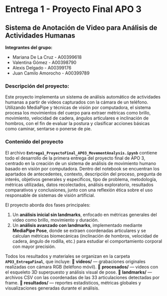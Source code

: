 # **Entrega 1 - Proyecto Final APO 3**

## **Sistema de Anotación de Video para Análisis de Actividades Humanas**
$$$$
**Integrantes del grupo:**

*   Mariana De La Cruz - A00399618
*   Valentina Gómez - A00398790
*   Alexis Delgado - A00399176
*   Juan Camilo Amorocho - A00399789

### **Descripción del proyecto:**
Este proyecto implementa un sistema de análisis automático de actividades humanas a partir de videos capturados con la cámara de un teléfono. Utilizando MediaPipe y técnicas de visión por computadora, el sistema procesa los movimientos del cuerpo para extraer métricas como brillo, movimiento, velocidad de cadera, ángulos articulares e inclinación de hombros, con el fin de evaluar la postura y clasificar acciones básicas como caminar, sentarse o ponerse de pie.


### **Contenido del proyecto**

El archivo **`Entrega1_ProyectoFinal_APO3_MovementAnalysis.ipynb`** contiene todo el desarrollo de la primera entrega del proyecto final de APO 3, centrado en la creación de un sistema de análisis de movimiento humano basado en visión por computadora.
Dentro del notebook se encuentran los apartados de antecedentes, contexto, descripción del proceso, pregunta de interés, objetivos generales y específicos, tipo de problema, metodología, métricas utilizadas, datos recolectados, análisis exploratorio, resultados comparativos y conclusiones, junto con una reflexión ética sobre el uso responsable de sistemas de visión artificial.

El proyecto aborda dos fases principales:

1. Un **análisis inicial sin landmarks**, enfocado en métricas generales del video como brillo, movimiento y duración.
2. Un **análisis avanzado con landmarks**, implementado mediante **MediaPipe Pose**, donde se extraen coordenadas articulares y se calculan métricas biomecánicas (inclinación de hombros, velocidad de cadera, ángulo de rodilla, etc.) para estudiar el comportamiento corporal con mayor precisión.

Todos los resultados y materiales se organizan en la carpeta **`APO3_EntregaFinal`**, que incluye:
📂 **videos/** — grabaciones originales realizadas con cámara RGB (teléfono móvil).
📂 **procesados/** — videos con el esqueleto 3D superpuesto y análisis visual de pose.
📂 **landmarks/** — archivos CSV con las coordenadas de las 33 articulaciones detectadas por frame.
📂 **resultados/** — reportes estadísticos, métricas globales y visualizaciones generadas durante el análisis.


